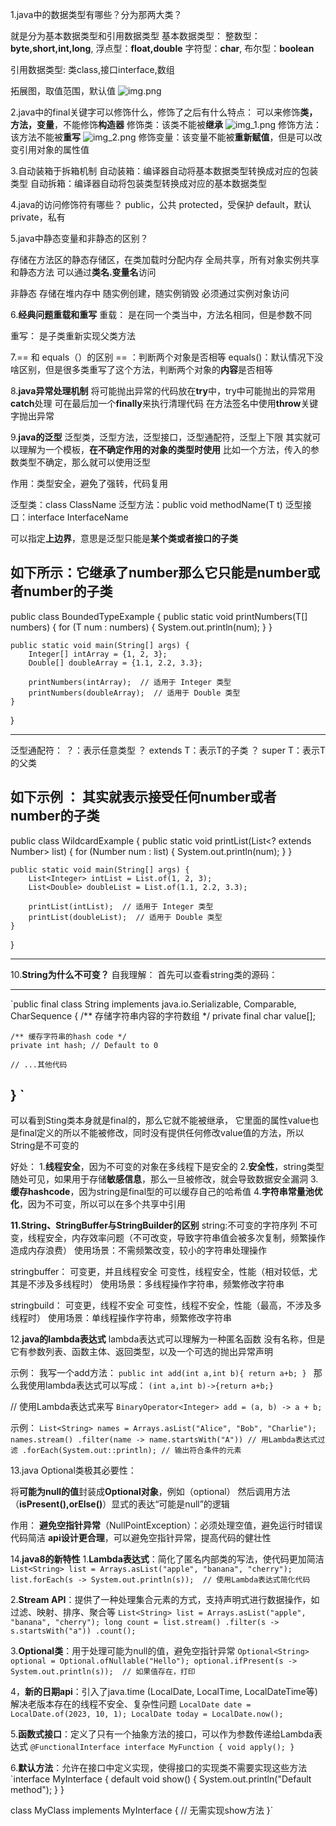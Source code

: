 
1.java中的数据类型有哪些？分为那两大类？

  就是分为基本数据类型和引用数据类型
基本数据类型：
整数型：**byte,short,int,long**,
浮点型：**float,double**
字符型：**char**,
布尔型：**boolean**

引用数据类型:
类class,接口interface,数组

拓展图，取值范围，默认值
![img.png](img.png)


2.java中的final关键字可以修饰什么，修饰了之后有什么特点：
可以来修饰**类，方法，变量**，不能修饰**构造器**
修饰类：该类不能被**继承**
![img_1.png](img_1.png)
修饰方法：该方法不能被**重写**
![img_2.png](img_2.png)
修饰变量：该变量不能被**重新赋值**，但是可以改变引用对象的属性值



3.自动装箱于拆箱机制
自动装箱：编译器自动将基本数据类型转换成对应的包装类型
自动拆箱：编译器自动将包装类型转换成对应的基本数据类型




4.java的访问修饰符有哪些？
public，公共
protected，受保护
default，默认
private，私有


5.java中静态变量和非静态的区别？

存储在方法区的静态存储区，在类加载时分配内存
全局共享，所有对象实例共享和静态方法
可以通过**类名.变量名**访问

非静态
存储在堆内存中
随实例创建，随实例销毁
必须通过实例对象访问


6.**经典问题重载和重写**
重载：
是在同一个类当中，方法名相同，但是参数不同

重写：
是子类重新实现父类方法


7.== 和 equals（）的区别
== ：判断两个对象是否相等
equals()：默认情况下没啥区别，但是很多类重写了这个方法，判断两个对象的**内容**是否相等

8.**java异常处理机制**
将可能抛出异常的代码放在**try**中，try中可能抛出的异常用**catch**处理
可在最后加一个**finally**来执行清理代码
在方法签名中使用**throw**关键字抛出异常

9.**java的泛型**
泛型类，泛型方法，泛型接口，泛型通配符，泛型上下限
其实就可以理解为一个模板，**在不确定作用的对象的类型时使用**
比如一个方法，传入的参数类型不确定，那么就可以使用泛型

作用：类型安全，避免了强转，代码复用

泛型类：class ClassName<T>
泛型方法：public <T> void methodName(T t)
泛型接口：interface InterfaceName<T>

可以指定**上边界**，意思是泛型只能是**某个类或者接口的子类**


如下所示：它继承了number那么它只能是number或者number的子类
-------------------------------------------------------------------------------------------------------------------------------------------------------------------------------------------------------------------------------------------------------------------------------------------------------------------------------------------------------------
public class BoundedTypeExample {
public static <T extends Number> void printNumbers(T[] numbers) {
for (T num : numbers) {
System.out.println(num);
}
}

    public static void main(String[] args) {
        Integer[] intArray = {1, 2, 3};
        Double[] doubleArray = {1.1, 2.2, 3.3};

        printNumbers(intArray);  // 适用于 Integer 类型
        printNumbers(doubleArray);  // 适用于 Double 类型
    }
}

------------------------------------------------------------------------------------------------------------------------------------------------------------------------------------------------------------------------------------------------------------------------------------------------------------------------------------------------------

泛型通配符：
？：表示任意类型
？ extends T：表示T的子类
？ super T：表示T的父类

如下示例 ： 其实就表示接受任何number或者number的子类
-------------------------------------------------------------------------------------------------------------------------------------------------------------------------------------------------------------------------------------------------------------------------------------------------------------------------------------------------------------
public class WildcardExample {
public static void printList(List<? extends Number> list) {
for (Number num : list) {
System.out.println(num);
}
}

    public static void main(String[] args) {
        List<Integer> intList = List.of(1, 2, 3);
        List<Double> doubleList = List.of(1.1, 2.2, 3.3);

        printList(intList);  // 适用于 Integer 类型
        printList(doubleList);  // 适用于 Double 类型
    }
}

--------------------------------------------------------------------------------------------------------------------------------------------------------------------------------------------------------------------------------------------------------------------------------










10.**String为什么不可变？**
自我理解：
首先可以查看string类的源码：

-------------------------------------------------------------------------------------------------------------------------------------------------------------------------------------------------------------------------------------------------------------------------------------------------------------------------------------
`public final class String
implements java.io.Serializable, Comparable, CharSequence {
/** 存储字符串内容的字符数组 */
private final char value[];

    /** 缓存字符串的hash code */
    private int hash; // Default to 0
    
    // ...其他代码
}
`
-------------------------------------------------------------------------------------------------------------------------------------------------------------------------------------------------------------------------------------------------------------------------------------------------------------------------------------
可以看到Sting类本身就是final的，那么它就不能被继承，
它里面的属性value也是final定义的所以不能被修改，同时没有提供任何修改value值的方法，所以String是不可变的


好处：
1.**线程安全**，因为不可变的对象在多线程下是安全的
2.**安全性**，string类型随处可见，如果用于存储**敏感信息**，那么一旦被修改，就会导致数据安全漏洞
3.**缓存hashcode**，因为string是final型的可以缓存自己的哈希值
4.**字符串常量池优化**，因为不可变，所以可以在多个共享中引用





**11.String、StringBuffer与StringBuilder的区别**
string:不可变的字符序列
不可变，线程安全，内存效率问题（不可改变，导致字符串值会被多次复制，频繁操作造成内存浪费）
使用场景：不需频繁改变，较小的字符串处理操作



stringbuffer：
可变更，并且线程安全
可变性，线程安全，性能（相对较低，尤其是不涉及多线程时）
使用场景：多线程操作字符串，频繁修改字符串


stringbuild：
可变更，线程不安全
可变性，线程不安全，性能（最高，不涉及多线程时）
使用场景：单线程操作字符串，频繁修改字符串





12.**java的lambda表达式**
lambda表达式可以理解为一种匿名函数
没有名称，但是它有参数列表、函数主体、返回类型，以及一个可选的抛出异常声明


示例：
我写一个add方法：
`public int add(int a,int b){
return a+b;
}
`
那么我使用lambda表达式可以写成：
`(int a,int b)->{return a+b;}`

// 使用Lambda表达式来写
`BinaryOperator<Integer> add = (a, b) -> a + b;`

示例：
`List<String> names = Arrays.asList("Alice", "Bob", "Charlie");
names.stream()
.filter(name -> name.startsWith("A")) // 用Lambda表达式过滤
.forEach(System.out::println); // 输出符合条件的元素`




13.java Optional类极其必要性：
 
将**可能为null的值**封装成**Optional对象**，例如（optional<String>）
然后调用方法（**isPresent(),orElse()**）显式的表达“可能是null”的逻辑

作用：
**避免空指针异常**（NullPointException）：必须处理空值，避免运行时错误
代码简洁
**api设计更合理**，可以避免空指针异常，提高代码的健壮性





14.**java8的新特性**
1.**Lambda表达式**：简化了匿名内部类的写法，使代码更加简洁
`List<String> list = Arrays.asList("apple", "banana", "cherry");
list.forEach(s -> System.out.println(s));  // 使用Lambda表达式简化代码`


2.**Stream API**：提供了一种处理集合元素的方式，支持声明式进行数据操作，如过滤、映射、排序、聚合等
`List<String> list = Arrays.asList("apple", "banana", "cherry");
long count = list.stream()
.filter(s -> s.startsWith("a"))
.count();`


3.**Optional类**：用于处理可能为null的值，避免空指针异常
`Optional<String> optional = Optional.ofNullable("Hello");
optional.ifPresent(s -> System.out.println(s));  // 如果值存在，打印
`

4，**新的日期api**：引入了java.time (LocalDate, LocalTime, LocalDateTime等)
解决老版本存在的线程不安全、复杂性问题
`LocalDate date = LocalDate.of(2023, 10, 1);
LocalDate today = LocalDate.now();`


5.**函数式接口**：定义了只有一个抽象方法的接口，可以作为参数传递给Lambda表达式
`@FunctionalInterface
interface MyFunction {
void apply();
}`

6.**默认方法**：允许在接口中定义实现，使得接口的实现类不需要实现这些方法
`interface MyInterface {
default void show() {
System.out.println("Default method");
}
}

class MyClass implements MyInterface {
// 无需实现show方法
}`













